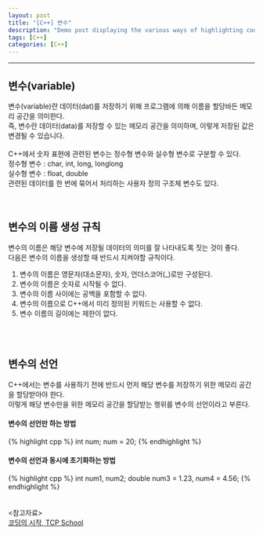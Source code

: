 ```yaml
---
layout: post
title: "[C++] 변수"
description: "Demo post displaying the various ways of highlighting code in Markdown."
tags: [C++]
categories: [C++]
---
```


------------------------------------------------------------------------------------------------------------
## 변수(variable)
변수(variable)란 데이터(dat)를 저장하기 위해 프로그램에 의해 이름을 할당바든 메모리 공간을 의미한다.<br/>
즉, 변수란 데이터(data)를 저장할 수 있는 메모리 공간을 의미하며, 이렇게 저장된 값은 변경될 수 있습니다.<br/><br/>
C++에서 숫자 표현에 관련된 변수는 정수형 변수와 실수형 변수로 구분할 수 있다.<br/>
정수형 변수 : char, int, long, longlong<br/>
실수형 변수 : float, double<br/>
관련된 데이터를 한 번에 묶어서 처리하는 사용자 정의 구조체 변수도 있다.<br/>
<br/>
<br/>  
## 변수의 이름 생성 규칙
변수의 이름은 해당 변수에 저장될 데이터의 의미를 잘 나타내도록 짓는 것이 좋다.<br/>
다음은 변수의 이름을 생성할 때 반드시 지켜야할 규칙이다.<br/>
1. 변수의 이름은 영문자(대소문자), 숫자, 언더스코어(\_)로만 구성된다.<br/>
2. 변수의 이름은 숫자로 시작될 수 없다.<br/>
3. 변수의 이름 사이에는 공백을 포함할 수 없다.<br/>
4. 변수의 이름으로 C++에서 미리 정의된 키워드는 사용할 수 없다.<br/>
5. 변수 이름의 길이에는 제한이 없다.
<br/>
<br/>  

## 변수의 선언
C++에서는 변수를 사용하기 전에 반드시 먼저 해당 변수를 저장하기 위한 메모리 공간을 할당받아야 한다.<br/>
이렇게 해당 변수만을 위한 메모리 공간을 할당받는 행위를 변수의 선언이라고 부른다.<br/>
#### 변수의 선언만 하는 방법
{% highlight cpp %}
int num;
num = 20;
{% endhighlight %}
#### 변수의 선언과 동시에 초기화하는 방법
{% highlight cpp %}
int num1, num2;
double num3 = 1.23, num4 = 4.56;
{% endhighlight %}
<br/>
<br/>
<br/>
<참고자료><br/>
[코딩의 시작, TCP School](http://tcpschool.com/cpp/cpp_intro_program)
